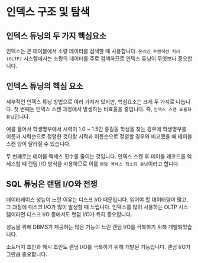 # 인덱스 구조 및 탐색

## 인덱스 튜닝의 두 가지 핵심요소

인덱스는 큰 테이블에서 소량 데이터를 검색할 때 사용합니다. `온라인 트랜잭션 처리(OLTP)` 시스템에서는 소량의 데이터를 주로 검색하므로 인덱스 튜닝이 무엇보다 중요합니다.

## 인덱스 튜닝의 핵심 요소

세부적인 인덱스 튜닝 방법으로 여러 가지가 있지만, 핵심요소는 크게 두 가지로 나눕니다. 첫 번째는 인덱스 스캔 과정에서 발생하는 비효율을 줄입니다. 즉, `인덱스 스캔 효율화 튜닝`입니다.

예를 들어서 학생명부에서 시력이 1.0 ~ 1.5인 홍길동 학생을 찾는 경우에 학생명부를 이름과 시력순으로 정렬한 것이랑 시력과 이름순으로 정렬할 경우와 비교했을 때 테이블 스캔 양이 달라질 수 있습니다.

두 번째로는 테이블 엑세스 횟수를 줄이는 것입니다. 인덱스 스캔 후 테이블 레코드를 엑세스할 때 랜덤 I/O 방식을 사용하므로 이를 `랜덤 엑세스 최소화 튜닝`이라고 합니다.

## SQL 튜닝은 랜덤 I/O와 전쟁

데이터베이스 성능이 느린 이유는 디스크 I/O 때문입니다. 읽어야 할 데이터량이 많고, 그 과정에 디스크 I/O가 많이 발생할 때 느립니다. 인덱스를 많이 사용하는 OLTP 시스템이라면 디스크 I/O 중에서도 랜덤 I/O가 특히 중요합니다.

성능을 위해 DBMS가 제공하는 많은 기능이 느린 랜덤 I/O를 극복하기 위해 개발되었습니다.

소트머지 조인과 해시 조인도 랜덤 I/O를 극복하기 위해 개발된 기능입니다. 랜덤 I/O가 그만큼 중요합니다.
